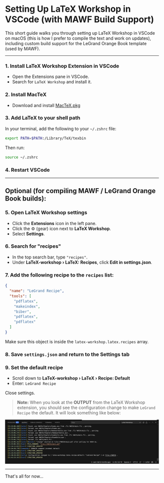 # Setting Up LaTeX Workshop in VSCode (with MAWF Build Support)

This short guide walks you through setting up LaTeX Workshop in VSCode on macOS (this is how I prefer to compile the text and work on updates), including custom build support for the LeGrand Orange Book template (used by MAWF).

---

### 1. Install LaTeX Workshop Extension in VSCode
- Open the Extensions pane in VSCode.
- Search for `LaTeX Workshop` and install it.

### 2. Install MacTeX
- Download and install [MacTeX.pkg](https://tug.org/mactex/mactex-download.html)

### 3. Add LaTeX to your shell path
In your terminal, add the following to your `~/.zshrc` file:

```bash
export PATH=$PATH:/Library/TeX/texbin
```

Then run:

```bash
source ~/.zshrc
```

### 4. Restart VSCode

---

## Optional (for compiling MAWF / LeGrand Orange Book builds):

### 5. Open LaTeX Workshop settings
- Click the **Extensions** icon in the left pane.
- Click the ⚙️ (gear) icon next to **LaTeX Workshop**.
- Select **Settings**.

### 6. Search for "recipes"
- In the top search bar, type `"recipes"`.
- Under **LaTeX-workshop › LaTeX: Recipes**, click **Edit in settings.json**.

### 7. Add the following recipe to the `recipes` list:

```json
{
  "name": "LeGrand Recipe",
  "tools": [
    "pdflatex",
    "makeindex",
    "biber",
    "pdflatex",
    "pdflatex"
  ]
}
```

Make sure this object is inside the `latex-workshop.latex.recipes` array.

### 8. Save `settings.json` and return to the **Settings** tab

### 9. Set the default recipe
- Scroll down to **LaTeX-workshop › LaTeX › Recipe: Default**
- Enter: `LeGrand Recipe`

Close settings.

> **Note:** When you look at the **OUTPUT** from the LaTeX Workshop extension, you should see the configuration change to make `LeGrand Recipe` the default. It will look something like below:

![Default Build Output](Pictures/Default_Build_OUTPUT.png)

---

That's all for now...
